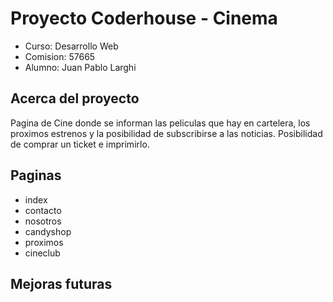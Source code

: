 # Proyecto Coderhouse - Cinema

* Curso: Desarrollo Web
* Comision: 57665
* Alumno: Juan Pablo Larghi

## Acerca del proyecto

Pagina de Cine donde se informan las peliculas que hay en cartelera, los proximos estrenos y la posibilidad de subscribirse a las noticias. Posibilidad de comprar un ticket e imprimirlo. 

## Paginas

* index
* contacto
* nosotros
* candyshop
* proximos
* cineclub

## Mejoras futuras
